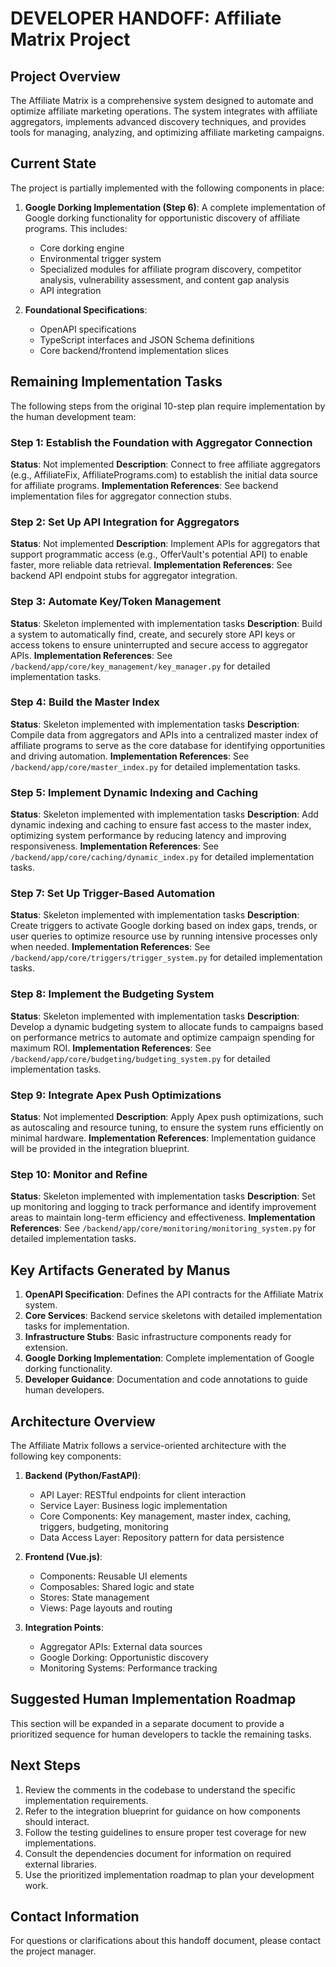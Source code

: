 # DEVELOPER HANDOFF: Affiliate Matrix Project

## Project Overview

The Affiliate Matrix is a comprehensive system designed to automate and optimize affiliate marketing operations. The system integrates with affiliate aggregators, implements advanced discovery techniques, and provides tools for managing, analyzing, and optimizing affiliate marketing campaigns.

## Current State

The project is partially implemented with the following components in place:

1. **Google Dorking Implementation (Step 6)**: A complete implementation of Google dorking functionality for opportunistic discovery of affiliate programs. This includes:
   - Core dorking engine
   - Environmental trigger system
   - Specialized modules for affiliate program discovery, competitor analysis, vulnerability assessment, and content gap analysis
   - API integration

2. **Foundational Specifications**: 
   - OpenAPI specifications
   - TypeScript interfaces and JSON Schema definitions
   - Core backend/frontend implementation slices

## Remaining Implementation Tasks

The following steps from the original 10-step plan require implementation by the human development team:

### Step 1: Establish the Foundation with Aggregator Connection
**Status**: Not implemented
**Description**: Connect to free affiliate aggregators (e.g., AffiliateFix, AffiliatePrograms.com) to establish the initial data source for affiliate programs.
**Implementation References**: See backend implementation files for aggregator connection stubs.

### Step 2: Set Up API Integration for Aggregators
**Status**: Not implemented
**Description**: Implement APIs for aggregators that support programmatic access (e.g., OfferVault's potential API) to enable faster, more reliable data retrieval.
**Implementation References**: See backend API endpoint stubs for aggregator integration.

### Step 3: Automate Key/Token Management
**Status**: Skeleton implemented with implementation tasks
**Description**: Build a system to automatically find, create, and securely store API keys or access tokens to ensure uninterrupted and secure access to aggregator APIs.
**Implementation References**: See `/backend/app/core/key_management/key_manager.py` for detailed implementation tasks.

### Step 4: Build the Master Index
**Status**: Skeleton implemented with implementation tasks
**Description**: Compile data from aggregators and APIs into a centralized master index of affiliate programs to serve as the core database for identifying opportunities and driving automation.
**Implementation References**: See `/backend/app/core/master_index.py` for detailed implementation tasks.

### Step 5: Implement Dynamic Indexing and Caching
**Status**: Skeleton implemented with implementation tasks
**Description**: Add dynamic indexing and caching to ensure fast access to the master index, optimizing system performance by reducing latency and improving responsiveness.
**Implementation References**: See `/backend/app/core/caching/dynamic_index.py` for detailed implementation tasks.

### Step 7: Set Up Trigger-Based Automation
**Status**: Skeleton implemented with implementation tasks
**Description**: Create triggers to activate Google dorking based on index gaps, trends, or user queries to optimize resource use by running intensive processes only when needed.
**Implementation References**: See `/backend/app/core/triggers/trigger_system.py` for detailed implementation tasks.

### Step 8: Implement the Budgeting System
**Status**: Skeleton implemented with implementation tasks
**Description**: Develop a dynamic budgeting system to allocate funds to campaigns based on performance metrics to automate and optimize campaign spending for maximum ROI.
**Implementation References**: See `/backend/app/core/budgeting/budgeting_system.py` for detailed implementation tasks.

### Step 9: Integrate Apex Push Optimizations
**Status**: Not implemented
**Description**: Apply Apex push optimizations, such as autoscaling and resource tuning, to ensure the system runs efficiently on minimal hardware.
**Implementation References**: Implementation guidance will be provided in the integration blueprint.

### Step 10: Monitor and Refine
**Status**: Skeleton implemented with implementation tasks
**Description**: Set up monitoring and logging to track performance and identify improvement areas to maintain long-term efficiency and effectiveness.
**Implementation References**: See `/backend/app/core/monitoring/monitoring_system.py` for detailed implementation tasks.

## Key Artifacts Generated by Manus

1. **OpenAPI Specification**: Defines the API contracts for the Affiliate Matrix system.
2. **Core Services**: Backend service skeletons with detailed implementation tasks for implementation.
3. **Infrastructure Stubs**: Basic infrastructure components ready for extension.
4. **Google Dorking Implementation**: Complete implementation of Google dorking functionality.
5. **Developer Guidance**: Documentation and code annotations to guide human developers.

## Architecture Overview

The Affiliate Matrix follows a service-oriented architecture with the following key components:

1. **Backend (Python/FastAPI)**:
   - API Layer: RESTful endpoints for client interaction
   - Service Layer: Business logic implementation
   - Core Components: Key management, master index, caching, triggers, budgeting, monitoring
   - Data Access Layer: Repository pattern for data persistence

2. **Frontend (Vue.js)**:
   - Components: Reusable UI elements
   - Composables: Shared logic and state
   - Stores: State management
   - Views: Page layouts and routing

3. **Integration Points**:
   - Aggregator APIs: External data sources
   - Google Dorking: Opportunistic discovery
   - Monitoring Systems: Performance tracking

## Suggested Human Implementation Roadmap

This section will be expanded in a separate document to provide a prioritized sequence for human developers to tackle the remaining tasks.

## Next Steps

1. Review the comments in the codebase to understand the specific implementation requirements.
2. Refer to the integration blueprint for guidance on how components should interact.
3. Follow the testing guidelines to ensure proper test coverage for new implementations.
4. Consult the dependencies document for information on required external libraries.
5. Use the prioritized implementation roadmap to plan your development work.

## Contact Information

For questions or clarifications about this handoff document, please contact the project manager.
